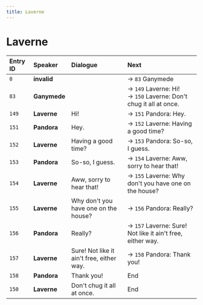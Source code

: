 ```yaml
---
title: Laverne
---
```


# Laverne


| Entry ID | Speaker | Dialogue | Next |
| :------- | :------ | :------- | :------------ |
| `0` | **invalid** |  | → `83` Ganymede |
| `83` | **Ganymede** |  | → `149` Laverne: Hi\!<br>→ `150` Laverne: Don't chug it all at once\. |
| `149` | **Laverne** | Hi\! | → `151` Pandora: Hey\. |
| `151` | **Pandora** | Hey\. | → `152` Laverne: Having a good time? |
| `152` | **Laverne** | Having a good time? | → `153` Pandora: So\-so, I guess\. |
| `153` | **Pandora** | So\-so, I guess\. | → `154` Laverne: Aww, sorry to hear that\! |
| `154` | **Laverne** | Aww, sorry to hear that\! | → `155` Laverne: Why don't you have one on the house? |
| `155` | **Laverne** | Why don't you have one on the house? | → `156` Pandora: Really? |
| `156` | **Pandora** | Really? | → `157` Laverne: Sure\! Not like it ain't free, either way\. |
| `157` | **Laverne** | Sure\! Not like it ain't free, either way\. | → `158` Pandora: Thank you\! |
| `158` | **Pandora** | Thank you\! | End |
| `150` | **Laverne** | Don't chug it all at once\. | End |

